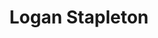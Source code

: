 ---
name: Logan Stapleton
title: Logan Stapleton
description: Community Engagement
group: Initiative-wide Leads
task: Community Engagement
time: 
link: https://loganstapleton.com/
image: "/assets/organization/past_leadership/logan.jpg"
---